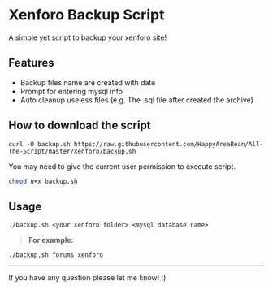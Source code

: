 # Xenforo Backup Script

A simple yet script to backup your xenforo site!

## **Features**
* Backup files name are created with date
* Prompt for entering mysql info
* Auto cleanup useless files (e.g. The .sql file after created the archive)

## **How to download the script**
```
curl -O backup.sh https://raw.githubusercontent.com/HappyAreaBean/All-The-Script/master/xenforo/backup.sh
```
You may need to give the current user permission to execute script.
```bash
chmod u+x backup.sh
```


## **Usage**
```
./backup.sh <your xenforo folder> <mysql database name>
```
> **For example:**
```
./backup.sh forums xenforo
```

---

If you have any question please let me know! :)